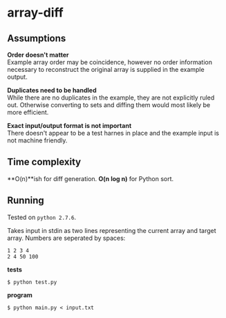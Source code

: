 # array-diff

## Assumptions

**Order doesn't matter**</br>
Example array order may be coincidence, however no order information necessary
to reconstruct the original array is supplied in the example output.

**Duplicates need to be handled**</br>
While there are no duplicates in the example, they are not explicitly ruled out.
Otherwise converting to sets and diffing them would most likely be more efficient.

**Exact input/output format is not important**</br>
There doesn't appear to be a test harnes in place and the example input is not machine friendly.

## Time complexity
**O(n)**ish for diff generation. **O(n log n)** for Python sort.

## Running
Tested on ```python 2.7.6```.

Takes input in stdin as two lines representing the current array and target array. Numbers are
seperated by spaces:
```
1 2 3 4
2 4 50 100
```

**tests**</br>
```
$ python test.py
```

**program**</br>
```
$ python main.py < input.txt
```

